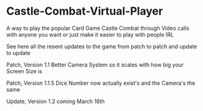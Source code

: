 # Castle-Combat-Virtual-Player
A way to play the popular Card Game Castle Combat through Video calls with anyone you want or just make it easier to play with people IRL

See here all the resent updates to the game from patch to patch and update to update 


Patch, Version 1.1
Better Camera System so it scales with how big your Screen Size is

Patch, Version 1.1.5 
Dice Number now actually exist's and the Camera's the same 

Update, Version 1.2
coming March 16th

